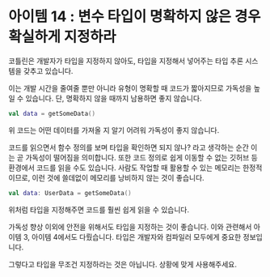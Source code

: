 # 아이템 14 : 변수 타입이 명확하지 않은 경우 확실하게 지정하라

코틀린은 개발자가 타입을 지정하지 않아도, 타입을 지정해서 넣어주는 타입 추론 시스템을 갖추고 있습니다. 

이는 개발 시간을 줄여줄 뿐만 아니라 유형이 명확할 때 코드가 짧아지므로 가독성을 높일 수 있습니다. 단, 명확하지 않을 때까지 남용하면 좋지 않습니다. 

```kotlin
val data = getSomeData()
```

위 코드는 어떤 데이터를 가져올 지 알기 어려워 가독성이 좋지 않습니다. 

코드를 읽으면서 함수 정의를 보며 타입을 확인하면 되지 않나? 라고 생각하는 순간 이는 곧 가독성이 떨어짐을 의미합니다. 또한 코드 정의로 쉽게 이동할 수 없는 깃허브 등 환경에서 코드를 읽을 수도 있습니다. 사람도 작업할 때 활용할 수 있는 메모리는 한정적이므로, 이런 것에 쓸데없이 메모리를 낭비하지 않는 것이 좋습니다.

```kotlin
val data: UserData = getSomeData()
```

위처럼 타입을 지정해주면 코드를 훨씬 쉽게 읽을 수 있습니다. 

가독성 향상 이외에 안전을 위해서도 타입을 지정하는 것이 좋습니다. 이와 관련해서 아이템 3, 아이템 4에서도 다뤘습니다. 타입은 개발자와 컴파일러 모두에게 중요한 정보입니다. 

그렇다고 타입을 무조건 지정하라는 것은 아닙니다. 상황에 맞게 사용해주세요.